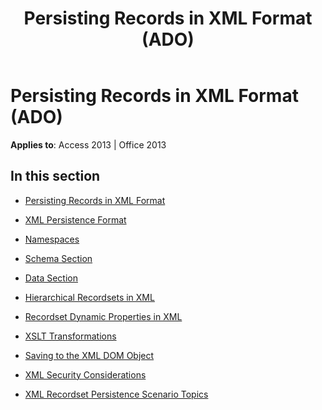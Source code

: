 ﻿---
title: Persisting Records in XML Format (ADO)
TOCTitle: Persisting Records in XML Format
ms:assetid: 87f29c44-bf76-46a4-928b-f3fb1ed65bbc
ms:mtpsurl: https://msdn.microsoft.com/en-us/library/JJ249592(v=office.15)
ms:contentKeyID: 48546120
ms.date: 09/18/2015
mtps_version: v=office.15
---

# Persisting Records in XML Format (ADO)


**Applies to**: Access 2013 | Office 2013

## In this section

  - [Persisting Records in XML Format](persisting-records-in-xml-format.md)

  - [XML Persistence Format](xml-persistence-format.md)

  - [Namespaces](namespaces.md)

  - [Schema Section](schema-section.md)

  - [Data Section](data-section.md)

  - [Hierarchical Recordsets in XML](hierarchical-recordsets-in-xml.md)

  - [Recordset Dynamic Properties in XML](recordset-dynamic-properties-in-xml.md)

  - [XSLT Transformations](xslt-transformations.md)

  - [Saving to the XML DOM Object](saving-to-the-xml-dom-object.md)

  - [XML Security Considerations](xml-security-considerations.md)

  - [XML Recordset Persistence Scenario Topics](xml-recordset-persistence-scenario-topics.md)

